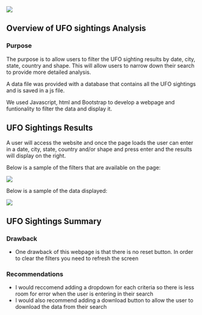 <img src="https://github.com/andralobo/Module11-Challenge/blob/main/static/images/nasa2.jpg?raw=true">

## Overview of UFO sightings Analysis
### Purpose


The purpose is to allow users to filter the UFO sighting results by date, city, state, country and shape. This will allow users to narrow down their search to provide more detailed analysis.

A data file was provided with a database that contains all the UFO sightings and is saved in a js file.

We used Javascript, html and Bootstrap to develop a webpage and funtionality to filter the data and display it.





## UFO Sightings Results

A user will access the website and once the page loads the user can enter in a date, city, state, country and/or shape and press enter and the results will display on the right.

Below is a sample of the filters that are available on the page:

<img src="https://github.com/andralobo/Module11-Challenge/blob/main/static/images/filters.png?raw=true">

Below is a sample of the data displayed:

<img src="https://github.com/andralobo/Module11-Challenge/blob/main/static/images/data.png?raw=true">

## UFO Sightings Summary

### Drawback
 -  One drawback of this webpage is that there is no reset button.  In order to clear the filters you need to refresh the screen

### Recommendations
 -  I would reccomend adding a dropdown for each criteria so there is less room for error when the user is entering in their search
 -  I would also recommend adding a download button to allow the user to download the data from their search
